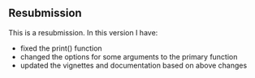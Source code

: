 ## Resubmission
This is a resubmission. In this version I have:

* fixed the print() function
* changed the options for some arguments to the primary function
* updated the vignettes and documentation based on above changes